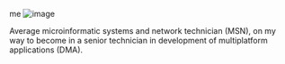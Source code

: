 me ![image](https://user-images.githubusercontent.com/81053395/203562078-1efb3b56-d815-4f30-9c7c-4d5ea3987a29.png)

Average microinformatic systems and network technician (MSN), on my way to become in a senior technician in development of multiplatform applications (DMA).


<!--
**ergoegos/ergoegos** is a ✨ _special_ ✨ repository because its `README.md` (this file) appears on your GitHub profile.
![](https://github-readme-stats.vercel.app/api?username=ergoegos&show_icons=true)
Here are some ideas to get you started:

- 🔭 I’m currently working on ...
- 🌱 I’m currently learning ...
- 👯 I’m looking to collaborate on ...
- 🤔 I’m looking for help with ...
- 💬 Ask me about ...
- 📫 How to reach me: ...
- 😄 Pronouns: ...
- ⚡ Fun fact: ...
-->
